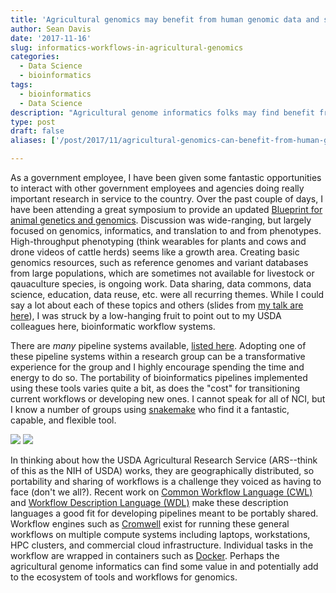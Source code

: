 ```yaml
---
title: 'Agricultural genomics may benefit from human genomic data and software engineering'
author: Sean Davis
date: '2017-11-16'
slug: informatics-workflows-in-agricultural-genomics
categories:
  - Data Science
  - bioinformatics
tags:
  - bioinformatics
  - Data Science
description: "Agricultural genome informatics folks may find benefit from the growing tool sets for large-scale, portable, flexible, and reusable workflow and pipelines."
type: post
draft: false
aliases: ['/post/2017/11/agricultural-genomics-can-benefit-from-human-genomic-data-and-software-engineering/']

---
```


As a government employee, I have been given some fantastic opportunities
to interact with other government employees and agencies doing really 
important research in service to the country. Over the past couple of days, I have
been attending a great symposium to provide an updated 
[Blueprint for animal genetics and genomics](https://nifa.usda.gov/sites/default/files/resources/Blueprint%20for%20animal%20genetics%202008-17.pdf).
Discussion was wide-ranging, but largely focused on genomics, informatics,
and translation to and from phenotypes. High-throughput phenotyping (think
wearables for plants and cows and drone videos of cattle herds) seems like
a growth area. Creating basic genomics resources, such as reference genomes and variant databases from large populations, which are sometimes not available for livestock or
qauaculture species, is ongoing work. Data sharing,
data commons, data science, education, data reuse, etc. were all recurring themes. 
While I could say a lot about each of these topics and others (slides
from [my talk are here](https://seandavi.github.io/talk/2017/11/15/thoughts-on-an-agricultural-data-ecosystem/)), I was struck by a low-hanging fruit to 
point out to my USDA colleagues here, bioinformatic workflow systems.

There are *many* pipeline systems available, [listed here](https://github.com/pditommaso/awesome-pipeline). Adopting one of these pipeline systems
within a research group can be a transformative experience for the group
and I highly encourage spending the time and energy to do so. The 
portability of bioinformatics pipelines implemented using these tools 
varies quite a bit, as does the "cost" for transitioning current workflows
or developing new ones. I cannot speak for all of NCI, but I know a number of
groups using [snakemake](http://snakemake.readthedocs.io/en/stable/) who find
it a fantastic, capable, and flexible tool.

![](http://www.commonwl.org/CWL-Logo-Header.png)
![](https://software.broadinstitute.org/wdl/resources/img_shared/wdl-logo_white.png)


In thinking about how the USDA Agricultural Research Service (ARS--think of this
as the NIH of USDA) works, they are geographically distributed, so portability and sharing of workflows is a challenge they voiced as having to face (don't we all?). Recent work on 
[Common Workflow Language (CWL)](https://github.com/common-workflow-language/common-workflow-language) and
[Workflow Description Language (WDL)](https://software.broadinstitute.org/wdl/) make these description languages a good fit for developing pipelines
meant to be portably shared. Workflow engines such as [Cromwell](https://github.com/broadinstitute/cromwell) exist
for running these general workflows on multiple compute systems including
laptops, workstations, HPC clusters, and commercial cloud infrastructure. Individual
tasks in the workflow are wrapped in containers such as 
[Docker](https://www.docker.com/). Perhaps the agricultural genome informatics can find some value in and potentially add to the ecosystem of tools and workflows for genomics. 



